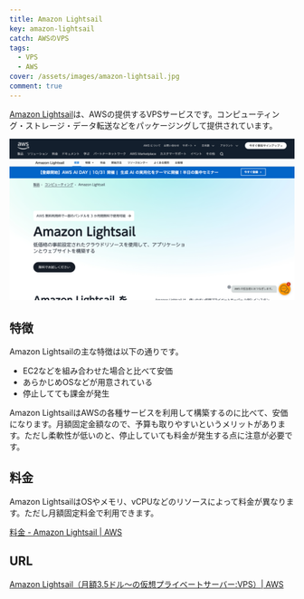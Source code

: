 ```yaml
---
title: Amazon Lightsail
key: amazon-lightsail
catch: AWSのVPS
tags:
  - VPS
  - AWS
cover: /assets/images/amazon-lightsail.jpg
comment: true
---
```


[Amazon Lightsail](https://aws.amazon.com/jp/lightsail/)は、AWSの提供するVPSサービスです。コンピューティング・ストレージ・データ転送などをパッケージングして提供されています。

[![Amazon LightsailのWebサイト](/assets/images/amazon-lightsail.jpg)](https://aws.amazon.com/jp/lightsail/)

<!--more-->

## 特徴

Amazon Lightsailの主な特徴は以下の通りです。

- EC2などを組み合わせた場合と比べて安価
- あらかじめOSなどが用意されている
- 停止してても課金が発生

Amazon LightsailはAWSの各種サービスを利用して構築するのに比べて、安価になります。月額固定金額なので、予算も取りやすいというメリットがあります。ただし柔軟性が低いのと、停止していても料金が発生する点に注意が必要です。

## 料金

Amazon LightsailはOSやメモリ、vCPUなどのリソースによって料金が異なります。ただし月額固定料金で利用できます。

[料金 \- Amazon Lightsail \| AWS](https://aws.amazon.com/jp/lightsail/pricing/)

## URL

[Amazon Lightsail（月額3.5ドル〜の仮想プライベートサーバー:VPS）\| AWS](https://aws.amazon.com/jp/lightsail/)
